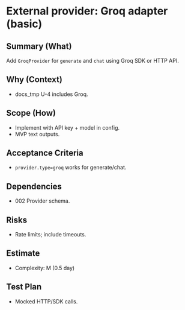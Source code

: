 # External provider: Groq adapter (basic)

## Summary (What)
Add `GroqProvider` for `generate` and `chat` using Groq SDK or HTTP API.

## Why (Context)
- docs_tmp U-4 includes Groq.

## Scope (How)
- Implement with API key + model in config.
- MVP text outputs.

## Acceptance Criteria
- `provider.type=groq` works for generate/chat.

## Dependencies
- 002 Provider schema.

## Risks
- Rate limits; include timeouts.

## Estimate
- Complexity: M (0.5 day)

## Test Plan
- Mocked HTTP/SDK calls.

